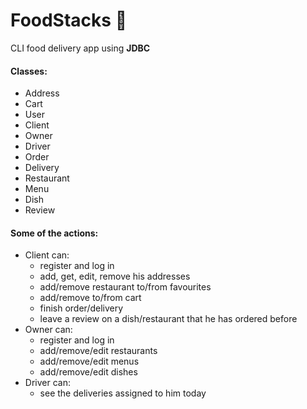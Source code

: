 # FoodStacks 🍕
CLI food delivery app using **JDBC**


#### Classes:
- Address
- Cart
- User
- Client
- Owner
- Driver
- Order
- Delivery
- Restaurant
- Menu
- Dish
- Review

#### Some of the actions:
- Client can: 
  - register and log in
  - add, get, edit, remove his addresses
  - add/remove restaurant to/from favourites
  - add/remove to/from cart
  - finish order/delivery
  - leave a review on a dish/restaurant that he has ordered before
- Owner can:
  - register and log in
  - add/remove/edit restaurants
  - add/remove/edit menus
  - add/remove/edit dishes
- Driver can: 
  - see the deliveries assigned to him today
